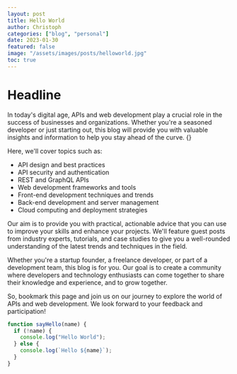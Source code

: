 ```yaml
---
layout: post
title: Hello World
author: Christoph
categories: ["blog", "personal"]
date: 2023-01-30
featured: false
image: "/assets/images/posts/helloworld.jpg"
toc: true
---
```


# Headline

In today's digital age, APIs and web development play a crucial role in the success of businesses and organizations. Whether you're a seasoned developer or just starting out, this blog will provide you with valuable insights and information to help you stay ahead of the curve. {}

Here, we'll cover topics such as:

- API design and best practices
- API security and authentication
- REST and GraphQL APIs
- Web development frameworks and tools
- Front-end development techniques and trends
- Back-end development and server management
- Cloud computing and deployment strategies

Our aim is to provide you with practical, actionable advice that you can use to improve your skills and enhance your projects. We'll feature guest posts from industry experts, tutorials, and case studies to give you a well-rounded understanding of the latest trends and techniques in the field.

Whether you're a startup founder, a freelance developer, or part of a development team, this blog is for you. Our goal is to create a community where developers and technology enthusiasts can come together to share their knowledge and experience, and to grow together.

So, bookmark this page and join us on our journey to explore the world of APIs and web development. We look forward to your feedback and participation!

```javascript
function sayHello(name) {
  if (!name) {
    console.log("Hello World");
  } else {
    console.log(`Hello ${name}`);
  }
}
```
